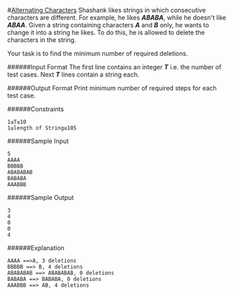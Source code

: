 #[Alternating Characters](https://www.hackerrank.com/contests/w10/challenges/alternating-characters)
Shashank likes strings in which consecutive characters are different. For example, he likes **_ABABA_**, while he doesn't like **_ABAA_**. Given a string containing characters **_A_** and **_B_** only, he wants to change it into a string he likes. To do this, he is allowed to delete the characters in the string.

Your task is to find the minimum number of required deletions.

######Input Format 
The first line contains an integer **_T_** i.e. the number of test cases. 
Next **_T_** lines contain a string each.

######Output Format 
Print minimum number of required steps for each test case.

######Constraints
```shell
1≤T≤10 
1≤length of String≤105 
```
######Sample Input
```shell
5
AAAA
BBBBB
ABABABAB
BABABA
AAABBB
```
######Sample Output
```shell
3
4
0
0
4
```
######Explanation
```shell
AAAA ==>A, 3 deletions
BBBBB ==> B, 4 deletions
ABABABAB ==> ABABABAB, 0 deletions
BABABA ==> BABABA, 0 deletions
AAABBB ==> AB, 4 deletions
```
